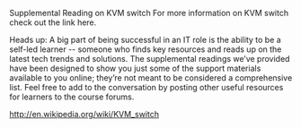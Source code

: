Supplemental Reading on KVM switch
For more information on KVM switch check out the link here.

Heads up: A big part of being successful in an IT role is the ability to be a self-led learner -- someone who finds key resources and reads up on the latest tech trends and solutions. The supplemental readings we’ve provided have been designed to show you just some of the support materials available to you online; they’re not meant to be considered a comprehensive list. Feel free to add to the conversation by posting other useful resources for learners to the course forums.

http://en.wikipedia.org/wiki/KVM_switch
